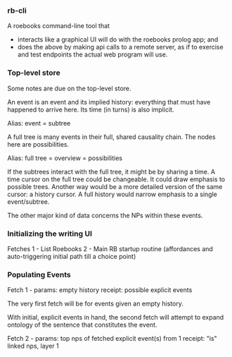 
### rb-cli

A roebooks command-line tool that
- interacts like a graphical UI will do with the roebooks prolog app; and 
- does the above by making api calls to a remote server, as if to exercise and test endpoints the actual web program will use.



### Top-level store
Some notes are due on the top-level store. 


An event is an event and its implied history: everything that must have happened to arrive here. Its time (in turns) is also implicit. 

Alias: event = subtree

A full tree is many events in their full, shared causality chain. The nodes here are possibilities. 

Alias: full tree = overview = possibilities

If the subtrees interact with the full tree, it might be by sharing a time. A time cursor on the full tree could be changeable. It could draw emphasis to possible trees. Another way would be a more detailed version of the same cursor: a history cursor. A full history would narrow emphasis to a single event/subtree.

The other major kind of data concerns the NPs within these events. 


### Initializing the writing UI
Fetches
1 - List Roebooks
2 - Main RB startup routine (affordances and auto-triggering initial path till a choice point)

### Populating Events

Fetch 1 - 
  params: empty history
  receipt: possible explicit events

The very first fetch will be for events given an empty history.

With initial, explicit events in hand, the second fetch will attempt to expand ontology of the sentence that constitutes the event. 

Fetch 2 - 
  params: top nps of fetched explicit event(s) from 1
  receipt: "is" linked nps, layer 1
  

